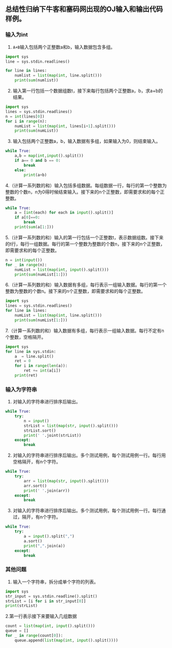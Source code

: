 ## 总结性归纳下牛客和塞码网出现的OJ输入和输出代码样例。
### 输入为int
1. ```A+B```输入包括两个正整数a和b，输入数据包含多组。
```python
import sys
line = sys.stdin.readlines()

for line in lines:
    numlist = list(map(int, line.split()))
    print(sum(numlist))
```  

2. 输入第一行包括一个数据组数t，接下来每行包括两个正整数a，b，求a+b的结果。
```python
import sys
lines = sys.stdin.readlines()
n = int(lines[0])
for i in range(n):
    numList = list(map(int, lines[i+1].split()))
    print(sum(numList))
```
3. 输入包括两个正整数a，b，输入数据有多组，如果输入为0，则结束输入。
```python
while True:
    a,b = map(int,input().split())
    if a== 0 and b == 0:
        break
    else:
        print(a+b)

```
4.（计算一系列数的和）输入包括多组数据。每组数据一行，每行的第一个整数为整数的个数n，n为0得时候结束输入。接下来的n个正整数，即需要求和的每个正整数。
```python
while True:
    a = [int(each) for each in input().split()]
    if a[0]==0:
        break
    print(sum(a[1:]))
```
5.（计算一系列数的和）输入的第一行包括一个正整数t，表示数据组数。接下来的t行，每行一组数据。每行的第一个整数为整数的个数n，接下来的n个正整数，即需要求和的每个正整数。
```python
n = int(input())
for _ in range(n):
    numList = list(map(int, input().split()))
    print(sum(numList[1:]))
```
6.（计算一系列数的和）输入数据有多组，每行表示一组输入数据。每行的第一个整数为整数的个数n。接下来的n个正整数，即需要求和的每个正整数。
```python
import sys
lines = sys.stdin.readlines()
for line in lines:
    numList = list(map(int, line.split()))
    print(sum(numList[1:]))
```
7.（计算一系列数的和）输入数据有多组，每行表示一组输入数据。每行不定有n个整数，空格隔开。
```python
import sys
for line in sys.stdin:
    a  = line.split()
    ret = 0
    for i in range(len(a)):
        ret += int(a[i])
    print(ret)
```

### 输入为字符串
1. 对输入的字符串进行排序后输出。
```python
while True:
    try:
        n = input()
        strList = list(map(str, input().split()))
        strList.sort()
        print(' '.joint(strList))
    except:
        break
```
2. 对输入的字符串进行排序后输出。多个测试用例，每个测试用例一行。每行用空格隔开，有n个字符。
```python
while True:
    try:
        arr = list(map(str, input().split()))
        arr.sort()
        print(' '.join(arr))
    except:
        break
```
3. 对输入的字符串进行排序后输出。多个测试用例，每个测试用例一行。每行通过，隔开，有n个字符。
```python
while True:
    try:
        a = input().split(",")
        a.sort()
        print(",".join(a))
    except:
        break
```

### 其他问题
1. 输入一个字符串，拆分成单个字符的列表。
```python
import sys
str_input = sys.stdin.readline().split()
strList = [i for i in str_input[0]]
print(strList)
```

2.第一行表示接下来要输入几组数据
```python
count = list(map(int, input().split()))
queue = []
for _ in range(count[0]):
    queue.append(list(map(int, input().split())))
```
